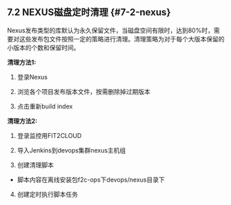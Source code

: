## **7.2 NEXUS磁盘定时清理** {#7-2-nexus}

Nexus发布类型的库默认为永久保留文件，当磁盘空间有限时，达到80%时，需要对这些发布包文件按照一定的策略进行清理。清理策略为对于每个大版本保留的小版本的个数和保留时间。

**清理方法1:**

1) 登录Nexus

2) 浏览各个项目发布版本文件，按需删除掉过期版本

3) 点击重新build index

**清理方法2:**

1) 登录监控用FIT2CLOUD

2) 导入Jenkins到devops集群nexus主机组

3) 创建清理脚本

* 脚本内容在离线安装包f2c-ops下devops/nexus目录下

4) 创建定时执行脚本任务